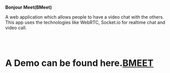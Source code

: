 <b>Bonjour Meet(BMeet)</b>

<p>A web application which allows people to have a video chat with the others. This app uses the technologies like WebRTC, Socket.io for realtime chat and video call.</p>
<br/><br/>
<h1>A Demo can be found here.<a href="https://bmeet-a5b23.web.app/" >BMEET</a></h1>

